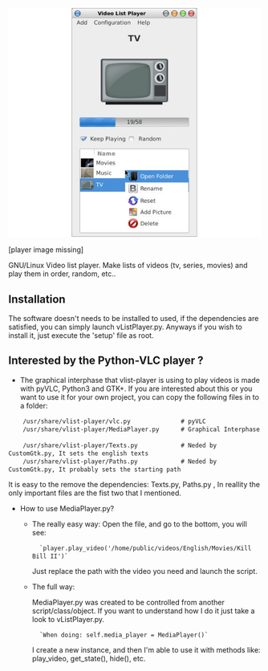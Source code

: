 ![root window](https://github.com/rsm-gh/vlist-player/raw/master/root_window.png)

[player image missing]

GNU/Linux Video list player. Make lists of videos (tv, series, movies) and play them in order, random, etc..


## Installation

The software doesn't needs to be installed to used, if the dependencies are satisfied, you can simply launch vListPlayer.py. Anyways if you wish to install it, just execute the 'setup' file as root.


## Interested by the Python-VLC player ?

 - The graphical interphase that vlist-player is using to play videos is made with pyVLC, Python3 and GTK+. 
 If you are interested about this or you want to use it for your own project, you can copy the following files in to
a folder:
```
    /usr/share/vlist-player/vlc.py              # pyVLC
    /usr/share/vlist-player/MediaPlayer.py      # Graphical Interphase
    
    /usr/share/vlist-player/Texts.py            # Neded by CustomGtk.py, It sets the english texts
    /usr/share/vlist-player/Paths.py            # Neded by CustomGtk.py, It probably sets the starting path
```
 It is easy to the remove the dependencies: Texts.py, Paths.py , In reallity the only important files are the fist two that I mentioned.
 
 
 - How to use MediaPlayer.py?
 
    + The really easy way:
        Open the file, and go to the bottom, you will see:
        
            `player.play_video('/home/public/videos/English/Movies/Kill Bill II')`
   
   
        Just replace the path with the video you need and launch the script.
        
        
    + The full way:
        
        MediaPlayer.py was created to be controlled from another script/class/object. If you want to understand how I 
        do it just take a look to vListPlayer.py.
        
            `When doing: self.media_player = MediaPlayer()`
        
        I create a new instance, and then I'm able to use it with methods like: play_video, get_state(), hide(), etc.
   
